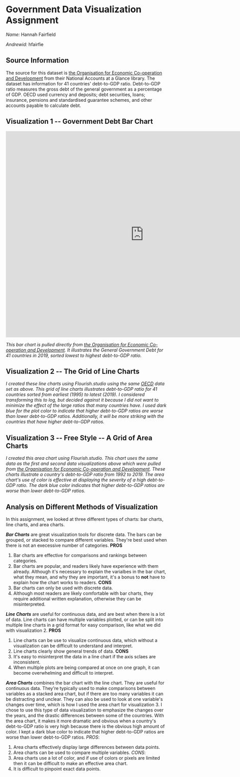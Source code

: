 
# Government Data Visualization Assignment
_Name:_ Hannah Fairfield 

_Andrewid:_ hfairfie

## Source Information
The source for this dataset is [the Organisation for Economic Co-operation and Development](https://data.oecd.org/gga/general-government-debt.htm) from their National Accounts at a Glance library. The dataset has information for 41 countries' debt-to-GDP ratio. Debt-to-GDP ratio measures the gross debt of the general government as a percentage of GDP. OECD used currency and deposits; debt securities, loans; insurance, pensions and standardised guarantee schemes, and other accounts payable to calculate debt. 

## Visualization 1 -- Government Debt Bar Chart

<iframe src="https://data.oecd.org/chart/6S4n" width="860" height="645" style="border: 0" mozallowfullscreen="true" webkitallowfullscreen="true" allowfullscreen="true"><a href="https://data.oecd.org/chart/6S4n" target="_blank">OECD Chart: General government debt, Total, % of GDP, Annual, 2019</a></iframe>

*This bar chart is pulled directly from [the Organisation for Economic Co-operation and Development](https://data.oecd.org/gga/general-government-debt.htm). It illustrates the General Government Debt for 41 countries in 2019, sorted lowest to highest debt-to-GDP ratio.*

## Visualization 2 -- The Grid of Line Charts

<div class="flourish-embed flourish-chart" data-src="visualisation/11692774"><script src="https://public.flourish.studio/resources/embed.js"></script></div>

*I created these line charts using Flourish.studio using the same [OECD](https://data.oecd.org/gga/general-government-debt.htm) data set as above. This grid of line charts illustrates debt-to-GDP ratio for 41 countries sorted from  earliest (1995) to latest (2019). I considered transforming this to log, but decided against it because I did not want to minimize the effect of the large ratios that many countries have. I used dark blue for the plot color to indicate that higher debt-to-GDP ratios are worse than lower debt-to-GDP ratios. Additionally, it will be more striking with the countries that have higher debt-to-GDP ratios.*

## Visualization 3 -- Free Style -- A Grid of Area Charts

<div class="flourish-embed flourish-chart" data-src="visualisation/11702884"><script src="https://public.flourish.studio/resources/embed.js"></script></div>

*I created this area chart using Flourish.studio. This chart uses the same data as the first and second data visualizations above which were pulled from [the Organisation for Economic Co-operation and Development](https://data.oecd.org/gga/general-government-debt.htm). These charts illustrate a country's debt-to-GDP ratio from 1992 to 2019. The area chart's use of color is effective at displaying the severity of a high debt-to-GDP ratio. The dark blue color  indicates that higher debt-to-GDP ratios are worse than lower debt-to-GDP ratios.* 

## Analysis on Different Methods of Visualization

In this assignment, we looked at three different types of charts: bar charts, line charts, and area charts.

**_Bar Charts_** are great visualization tools for discrete data. The bars can be grouped, or stacked to compare different variables. They're best used when there is not an execessive number of categories.
**PROS**
1. Bar charts are effective for comparisons and rankings between categories.
2. Bar charts are popular, and readers likely have experience with them already. Although it's necessary to explain the varialbes in the bar chart, what they mean, and why they are important, it's a bonus to **not** have to explain how the chart works to readers. 
**CONS**
1. Bar charts can only be used with discrete data.
2. Although most readers are likely comfortable with bar charts, they require additional written explanation, otherwise they can be misinterpreted. 

**_Line Charts_** are useful for continuous data, and are best when there is a lot of data. Line charts can have multiple variables plotted, or can be split into multiple line charts in a grid format for easy comparison, like what we did with visualization 2.
**PROS**
1. Line charts can be use to visualize continuous data, which without a visualization can be difficult to understand and interpret.
2. Line charts clearly show general trends of data.
**CONS**
1. It's easy to misinterpret the data in a line chart if the axis sclaes are inconsistent.
2. When multiple plots are being compared at once on one graph, it can become overwhelming and difficult to interpret. 

**_Area Charts_** combines the bar chart with the line chart. They are useful for continuous data. They're typically used to make comparisons between variables as a stacked area chart, but if there are too many variables it can be distracting and unclear. They can also be used to look at one variable's changes over time, which is how I used the area chart for visualization 3. I chose to use this type of data visualization to emphasize the changes over the years, and the drastic differences between some of the countries. With the area chart, it makes it more dramatic and obvious when a country's debt-to-GDP ratio is very high because there is the obvious high amount of color. I kept a dark blue color to indicate that higher debt-to-GDP ratios are worse than lower debt-to-GDP ratios.
_PROS_: 
1. Area charts effectively display large differences between data points.
2. Area charts can be used to compare multiple variables. 
_CONS_:
1. Area charts use a lot of color, and if use of colors or pixels are limited then it can be difficult to make an effective area chart.
2. It is difficult to pinpoint exact data points.
